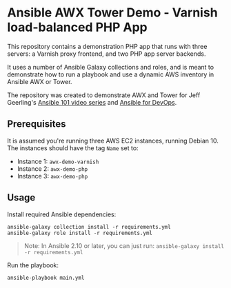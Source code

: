 # Ansible AWX Tower Demo - Varnish load-balanced PHP App

This repository contains a demonstration PHP app that runs with three servers: a Varnish proxy frontend, and two PHP app server backends.

It uses a number of Ansible Galaxy collections and roles, and is meant to demonstrate how to run a playbook and use a dynamic AWS inventory in Ansible AWX or Tower.

The repository was created to demonstrate AWX and Tower for Jeff Geerling's [Ansible 101 video series](https://www.jeffgeerling.com/blog/2020/ansible-101-jeff-geerling-youtube-streaming-series) and [Ansible for DevOps](https://www.ansiblefordevops.com).

## Prerequisites

It is assumed you're running three AWS EC2 instances, running Debian 10. The instances should have the tag `Name` set to:

  - Instance 1: `awx-demo-varnish`
  - Instance 2: `awx-demo-php`
  - Instance 3: `awx-demo-php`

## Usage

Install required Ansible dependencies:

    ansible-galaxy collection install -r requirements.yml
    ansible-galaxy role install -r requirements.yml

> Note: In Ansible 2.10 or later, you can just run: `ansible-galaxy install -r requirements.yml`

Run the playbook:

    ansible-playbook main.yml
